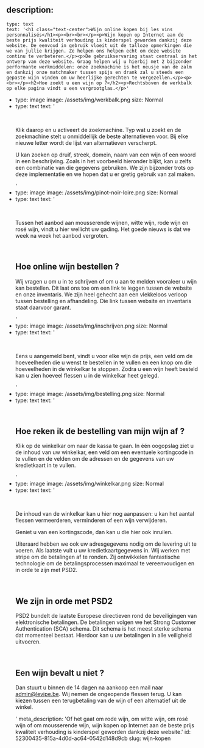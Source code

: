 description:
  -
    type: text
    text: '<h1 class="text-center">Wijn online kopen bij les vins personnalisés</h1><p><br><br></p><p>Wijn kopen op Internet aan de beste prijs kwaliteit verhouding is kinderspel geworden dankzij deze website. De eenvoud in gebruik vloeit uit de talloze opmerkingen die we van jullie krijgen. Ze helpen ons helpen echt om deze website continu te verbeteren.</p><p>De gebruikservaring staat centraal in het ontwerp van deze website. Graag helpen wij u hierbij met 2 bijzonder performante werkmiddelen: onze zoekmachine is het neusje van de zalm en dankzij onze matchmaker tussen spijs en drank zal u steeds een gepaste wijn vinden om uw heerlijke gerechten te vergezellen.</p><p><br></p><h2>Hoe zoekt u een wijn op ?</h2><p>Rechtsboven de werkbalk op elke pagina vindt u een vergrootglas.</p>'
  -
    type: image
    image: /assets/img/werkbalk.png
    size: Normal
  -
    type: text
    text: '<p><br></p><p>Klik daarop en u activeert de zoekmachine. Typ wat u zoekt en de zoekmachine stelt u onmiddellijk de beste alternatieven voor. Bij elke nieuwe letter wordt de lijst van alternatieven verscherpt. </p><p>U kan zoeken op druif, streek, domein, naam van een wijn of een woord in een beschrijving. Zoals in het voorbeeld hieronder blijkt, kan u zelfs een combinatie van die gegevens gebruiken. We zijn bijzonder trots op deze implementatie en we hopen dat u er gretig gebruik van zal maken.</p>'
  -
    type: image
    image: /assets/img/pinot-noir-loire.png
    size: Normal
  -
    type: text
    text: '<p><br></p><p>Tussen het aanbod aan mousserende wijnen, witte wijn, rode wijn en rosé wijn, vindt u hier wellicht uw gading. Het goede nieuws is dat we week na week het aanbod vergroten.</p><p><br></p><h2>Hoe online wijn bestellen ?</h2><p>Wij vragen u om u in te schrijven of om u aan te melden vooraleer u wijn kan bestellen. Dit laat ons toe om een link te leggen tussen de website en onze inventaris. We zijn heel gehecht aan een vlekkeloos verloop tussen bestelling en afhandeling. Die link tussen website en inventaris staat daarvoor garant.</p>'
  -
    type: image
    image: /assets/img/inschrijven.png
    size: Normal
  -
    type: text
    text: '<p><br></p><p>Eens u aangemeld bent, vindt u voor elke wijn de prijs, een veld om de hoeveelheden die u wenst te bestellen in te vullen en een knop om die hoeveelheden in de winkelkar te stoppen. Zodra u een wijn heeft besteld kan u zien hoeveel flessen u in de winkelkar heet gelegd.</p>'
  -
    type: image
    image: /assets/img/bestelling.png
    size: Normal
  -
    type: text
    text: '<p><br></p><h2>Hoe reken ik de bestelling van mijn wijn af ?</h2><p>Klik op de winkelkar om naar de kassa te gaan. In één oogopslag ziet u de inhoud van uw winkelkar, een veld om een eventuele kortingcode in te vullen en de velden om de adressen en de gegevens van uw kredietkaart in te vullen.</p>'
  -
    type: image
    image: /assets/img/winkelkar.png
    size: Normal
  -
    type: text
    text: '<p><br></p><p>De inhoud van de winkelkar kan u hier nog aanpassen: u kan het aantal flessen vermeerderen, verminderen of een wijn verwijderen.</p><p>Geniet u van een kortingscode, dan kan u die hier ook inruilen.</p><p>Uiteraard hebben we ook uw adresgegevens nodig om de levering uit te voeren. Als laatste vult u uw kredietkaartgegevens in. Wij werken met stripe om de betalingen af te ronden. Zij ontwikkelen fantastische technologie om de betalingsprocessen maximaal te vereenvoudigen en in orde te zijn met PSD2. </p><p><br></p><h2>We zijn in orde met PSD2</h2><p>PSD2 bundelt de laatste Europese directieven rond de beveiligingen van elektronische betalingen. De betalingen volgen we het Strong Customer Authentication (SCA) schema. Dit schema is het meest sterke schema dat momenteel bestaat. Hierdoor kan u uw betalingen in alle veiligheid uitvoeren.</p><p><br></p><h2>Een wijn bevalt u niet ?</h2><p>Dan stuurt u binnen de 14 dagen na aankoop een mail naar admin@levipe.be. Wij nemen de ongeopende flessen terug. U kan kiezen tussen een terugbetaling van de wijn of een alternatief uit de winkel.</p>'
meta_description: 'Of het gaat om rode wijn, om witte wijn, om rosé wijn of om mousserende wijn, wijn kopen op Internet aan de beste prijs kwaliteit verhouding is kinderspel geworden dankzij deze website.'
id: 52300435-815a-4d0d-ac64-0542d148d9cb
slug: wijn-kopen
